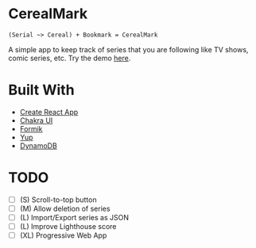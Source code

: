 # CerealMark

`(Serial ~> Cereal) + Bookmark = CerealMark`

A simple app to keep track of series that you are following like TV shows, comic series, etc. Try the demo [here](https://cereal-mark.vercel.app/demo).

# Built With

- [Create React App](https://create-react-app.dev/)
- [Chakra UI](https://chakra-ui.com/)
- [Formik](https://formik.org/)
- [Yup](https://github.com/jquense/yup)
- [DynamoDB](https://aws.amazon.com/dynamodb/)

# TODO

- [ ] (S) Scroll-to-top button
- [ ] (M) Allow deletion of series
- [ ] (L) Import/Export series as JSON
- [ ] (L) Improve Lighthouse score
- [ ] (XL) Progressive Web App
